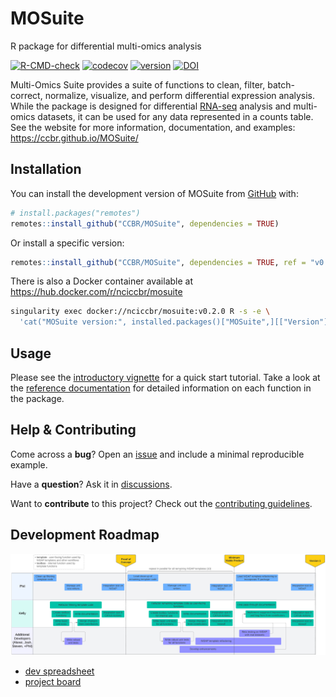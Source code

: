 
<!-- README.md is generated from README.Rmd. Please edit that file -->

# MOSuite

R package for differential multi-omics analysis

<!-- badges: start -->

[![R-CMD-check](https://github.com/CCBR/MOSuite/actions/workflows/R-CMD-check.yaml/badge.svg)](https://github.com/CCBR/MOSuite/actions/workflows/R-CMD-check.yaml)
[![codecov](https://codecov.io/gh/CCBR/MOSuite/graph/badge.svg?token=730OAPA4NU)](https://codecov.io/gh/CCBR/MOSuite)
[![version](https://img.shields.io/github/v/release/ccbr/mosuite)](https://github.com/CCBR/MOSuite/releases/latest)
[![DOI](https://zenodo.org/badge/DOI/10.5281/zenodo.16371580.svg)](https://doi.org/10.5281/zenodo.16371580)

<!--
[![docker](https://img.shields.io/docker/v/nciccbr/mosuite?logo=docker&label=docker&color=blue
)](https://hub.docker.com/r/nciccbr/mosuite)
-->
<!-- badges: end -->

Multi-Omics Suite provides a suite of functions to clean, filter,
batch-correct, normalize, visualize, and perform differential expression
analysis. While the package is designed for differential
[RNA-seq](https://github.com/CCBR/RENEE) analysis and multi-omics
datasets, it can be used for any data represented in a counts table. See
the website for more information, documentation, and examples:
<https://ccbr.github.io/MOSuite/>

## Installation

You can install the development version of MOSuite from
[GitHub](https://github.com/CCBR/MOSuite) with:

``` r
# install.packages("remotes")
remotes::install_github("CCBR/MOSuite", dependencies = TRUE)
```

Or install a specific version:

``` r
remotes::install_github("CCBR/MOSuite", dependencies = TRUE, ref = "v0.1.0")
```

There is also a Docker container available at
<https://hub.docker.com/r/nciccbr/mosuite>

``` sh
singularity exec docker://nciccbr/mosuite:v0.2.0 R -s -e \
  'cat("MOSuite version:", installed.packages()["MOSuite",][["Version"]])'
```

## Usage

Please see the [introductory
vignette](https://ccbr.github.io/MOSuite/articles/intro.html) for a
quick start tutorial. Take a look at the [reference
documentation](https://ccbr.github.io/MOSuite/reference/index.html) for
detailed information on each function in the package.

## Help & Contributing

Come across a **bug**? Open an
[issue](https://github.com/CCBR/MOSuite/issues) and include a minimal
reproducible example.

Have a **question**? Ask it in
[discussions](https://github.com/CCBR/MOSuite/discussions).

Want to **contribute** to this project? Check out the [contributing
guidelines](.github/CONTRIBUTING.md).

## Development Roadmap

![](./man/figures/development-plan.png)

- [dev
  spreadsheet](https://nih-my.sharepoint.com/:x:/g/personal/homanpj_nih_gov/ETvHXgnwxExEpcP57Jj9_EwBHBvZBqNuZ_c3eu51w-SlnA?e=PcXKU8)
- [project board](https://github.com/orgs/CCBR/projects/32)

